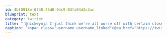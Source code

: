 ```yaml
---
id: 4bf0918e-0738-46d0-94c9-03fa94d2c3ac
blueprint: text
category: twitter
title: "'@nickwynja I just think we're all worse off with certain closed systems.  Social Media, communication protocols, etc."
caption: '<span class="username username_linked">@<a href="https://twitter.com/nickwynja" title="Nick Wynja">nickwynja</a></span> I just think we''re all worse off with certain closed systems.  Social Media, communication protocols, etc.'
---
```

